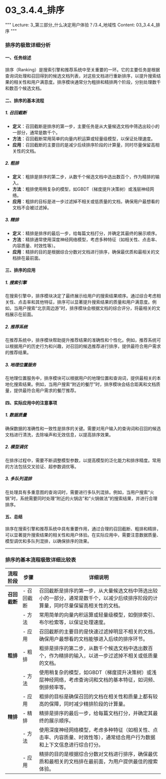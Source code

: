 # 03_3.4.4_排序

"""
Lecture: 3_第三部分_什么决定用户体验？/3.4_地域性
Content: 03_3.4.4_排序
"""

### 排序的极致详细分析

#### 一、任务综述
排序（Ranking）是搜索引擎和推荐系统中至关重要的一环。它的主要任务是根据查询词处理和召回得到的候选文档列表，对这些文档进行重新排序，以提升搜索结果的相关性和用户满意度。排序模块通常分为粗排和精排两个阶段，分别处理数千和数百个候选文档。

#### 二、排序的基本流程

##### 1. 召回截断
- **定义**：召回截断是排序的第一步，主要任务是从大量候选文档中筛选出较小的一部分，通常是数千个。
- **方法**：召回截断常用简单的向量内积运算或轻量级模型，以保证处理速度。
- **应用**：召回截断的主要目的是减少后续排序阶段的计算量，同时尽量保留高相关性的文档。

##### 2. 粗排
- **定义**：粗排是排序的第二步，从数千个候选文档中选出数百个，作为精排的输入。
- **方法**：粗排使用稍复杂的模型，如GBDT（梯度提升决策树）或浅层神经网络。
- **应用**：粗排的目标是进一步过滤掉不相关或低质量的文档，确保用户最想看的文档不会被过滤掉。

##### 3. 精排
- **定义**：精排是排序的最后一步，给每篇文档打分，并确定其最终的展示顺序。
- **方法**：精排通常使用深度神经网络模型，考虑多种特征（如相关性、点击率、内容质量、时效性等）。
- **应用**：精排的目的是根据综合分数对文档进行排序，确保最优质和最相关的文档排在最前面。

#### 三、排序的应用

##### 1. 搜索引擎
在搜索引擎中，排序模块决定了最终展示给用户的搜索结果顺序。通过综合考虑相关性、点击率和其他特征，排序可以显著提升搜索结果的质量和用户满意度。例如，当用户搜索“北京周边游”时，排序模块会根据文档的综合评分，将最相关的文档展示在前面。

##### 2. 推荐系统
在推荐系统中，排序模块帮助提升推荐结果的准确性和个性化。例如，推荐系统可以根据用户的历史行为和兴趣，对召回的候选推荐进行排序，提供最符合用户需求的推荐结果。

##### 3. 地理位置服务
在地理位置服务中，排序模块可以根据用户的地理位置和查询词，提供最相关的本地化搜索结果。例如，当用户搜索“附近的餐厅”时，排序模块会结合距离和文档质量，提供最符合用户需求的餐厅推荐。

#### 四、实际应用中的注意事项

##### 1. 数据质量
确保数据的准确性和一致性是排序的关键。需要对用户输入的查询词和召回的候选文档进行清洗，去除噪声和无效信息，以提高排序效果。

##### 2. 模型调优
在排序过程中，需要不断调整模型参数，以提高模型的泛化能力和排序精度。常用的方法包括交叉验证、超参数调优等。

##### 3. 多队列混排
在处理具有多重意图的查询词时，需要进行多队列混排。例如，当用户搜索“火锅”时，系统需要同时处理“附近的火锅店”和“火锅做法”的搜索结果，并进行合理排序。

#### 五、总结
排序在搜索引擎和推荐系统中具有重要作用，通过合理的召回截断、粗排和精排，可以显著提升搜索结果的相关性和用户体验。在实际应用中，需要注意数据质量、模型调优和多队列混排，以确保排序的效果。

---

### 排序的基本流程极致详细比较表

| 流程阶段         | 步骤              | 详细说明                                                                                                                                           |
|----------------|-----------------|--------------------------------------------------------------------------------------------------------------------------------------------------|
| **召回截断**      | - 召回截断        | 召回截断是排序的第一步，从大量候选文档中筛选出较小的一部分，通常是数千个，以减少后续排序阶段的计算量，同时尽量保留高相关性的文档。                                                   |
|                | - 方法            | 常用简单的向量内积运算或轻量级模型，如倒排索引、布尔检索等，以保证处理速度。                                                                                                     |
|                | - 应用            | 召回截断的主要目的是快速过滤掉明显不相关的文档，确保用户最想看的文档能够进入后续的排序环节。                                                                                       |
| **粗排**         | - 粗排          | 粗排是排序的第二步，从数千个候选文档中选出数百个，作为精排的输入，以进一步过滤掉不相关或低质量的文档。                                                                               |
|                | - 方法            | 使用稍复杂的模型，如GBDT（梯度提升决策树）或浅层神经网络，考虑查询词和文档的基本特征，如词频、倒排频率等。                                                                       |
|                | - 应用            | 粗排的目标是确保召回的文档在相关性和质量上都有较高的保障，同时减少精排阶段的计算量。                                                                                          |
| **精排**         | - 精排          | 精排是排序的最后一步，给每篇文档打分，并确定其最终的展示顺序。                                                                                                                          |
|                | - 方法            | 使用深度神经网络模型，考虑多种特征（如相关性、点击率、内容质量、时效性等），通常结合用户行为数据和上下文信息进行综合打分。                                                             |
|                | - 应用            | 精排的目的是根据综合分数对文档进行排序，确保最优质和最相关的文档排在最前面，为用户提供最佳的搜索体验。                                                                            |


